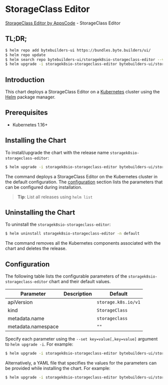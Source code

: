 # StorageClass Editor

[StorageClass Editor by AppsCode](https://byte.builders) - StorageClass Editor

## TL;DR;

```bash
$ helm repo add bytebuilders-ui https://bundles.byte.builders/ui/
$ helm repo update
$ helm search repo bytebuilders-ui/storagek8sio-storageclass-editor --version=v0.4.6
$ helm upgrade -i storagek8sio-storageclass-editor bytebuilders-ui/storagek8sio-storageclass-editor -n default --create-namespace --version=v0.4.6
```

## Introduction

This chart deploys a StorageClass Editor on a [Kubernetes](http://kubernetes.io) cluster using the [Helm](https://helm.sh) package manager.

## Prerequisites

- Kubernetes 1.16+

## Installing the Chart

To install/upgrade the chart with the release name `storagek8sio-storageclass-editor`:

```bash
$ helm upgrade -i storagek8sio-storageclass-editor bytebuilders-ui/storagek8sio-storageclass-editor -n default --create-namespace --version=v0.4.6
```

The command deploys a StorageClass Editor on the Kubernetes cluster in the default configuration. The [configuration](#configuration) section lists the parameters that can be configured during installation.

> **Tip**: List all releases using `helm list`

## Uninstalling the Chart

To uninstall the `storagek8sio-storageclass-editor`:

```bash
$ helm uninstall storagek8sio-storageclass-editor -n default
```

The command removes all the Kubernetes components associated with the chart and deletes the release.

## Configuration

The following table lists the configurable parameters of the `storagek8sio-storageclass-editor` chart and their default values.

|     Parameter      | Description |            Default             |
|--------------------|-------------|--------------------------------|
| apiVersion         |             | <code>storage.k8s.io/v1</code> |
| kind               |             | <code>StorageClass</code>      |
| metadata.name      |             | <code>storageclass</code>      |
| metadata.namespace |             | <code>""</code>                |


Specify each parameter using the `--set key=value[,key=value]` argument to `helm upgrade -i`. For example:

```bash
$ helm upgrade -i storagek8sio-storageclass-editor bytebuilders-ui/storagek8sio-storageclass-editor -n default --create-namespace --version=v0.4.6 --set apiVersion=storage.k8s.io/v1
```

Alternatively, a YAML file that specifies the values for the parameters can be provided while
installing the chart. For example:

```bash
$ helm upgrade -i storagek8sio-storageclass-editor bytebuilders-ui/storagek8sio-storageclass-editor -n default --create-namespace --version=v0.4.6 --values values.yaml
```

